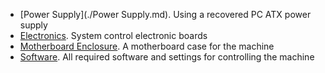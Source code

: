 
- [Power Supply](./Power Supply.md). Using a recovered PC ATX power supply
- [Electronics](./electronics). System control electronic boards
- [Motherboard Enclosure](./motherboard.box). A motherboard case for the machine
- [Software](./software). All required software and settings for controlling the machine
